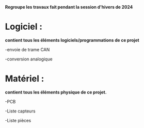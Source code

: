 **Regroupe les travaux fait pendant la session d'hivers de 2024**

# Logiciel :
**contient tous les éléments logiciels/programmations de ce projet**

-envoie de trame CAN

-conversion analogique

# Matériel : 
**contient tous les éléments physique de ce projet.**

-PCB

-Liste capteurs

-Liste pièces

